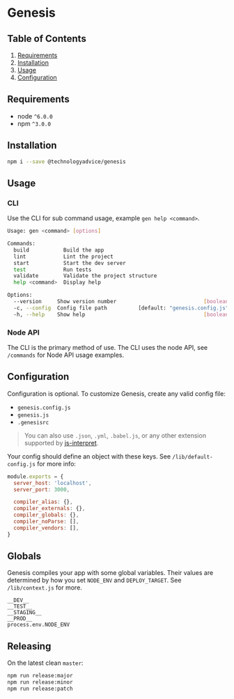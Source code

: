 # Genesis

## Table of Contents
1. [Requirements](#requirements)
1. [Installation](#installation)
1. [Usage](#usage)
1. [Configuration](#configuration)

## Requirements

* node `^6.0.0`
* npm `^3.0.0`

## Installation

```bash
npm i --save @technologyadvice/genesis
```

## Usage

### CLI

Use the CLI for sub command usage, example `gen help <command>`.

```bash
Usage: gen <command> [options]

Commands:
  build           Build the app
  lint            Lint the project
  start           Start the dev server
  test            Run tests
  validate        Validate the project structure
  help <command>  Display help

Options:
  --version     Show version number                            [boolean]
  -c, --config  Config file path          [default: "genesis.config.js"]
  -h, --help    Show help                                      [boolean]
```

### Node API

The CLI is the primary method of use.  The CLI uses the node API, see `/commands` for Node API usage examples.

## Configuration

Configuration is optional.  To customize Genesis, create any valid config file:

- `genesis.config.js`
- `genesis.js`
- `.genesisrc` 

>You can also use `.json`, `.yml`, `.babel.js`, or any other extension supported by [js-interpret](https://github.com/js-cli/js-interpret).

Your config should define an object with these keys.  See `/lib/default-config.js` for more info:

```js
module.exports = {
  server_host: 'localhost',
  server_port: 3000,

  compiler_alias: {},
  compiler_externals: {},
  compiler_globals: {},
  compiler_noParse: [],
  compiler_vendors: [],
}
```

## Globals

Genesis compiles your app with some global variables.  Their values are determined by how you set  `NODE_ENV` and `DEPLOY_TARGET`. See `/lib/context.js` for more.

```
__DEV__
__TEST__
__STAGING__
__PROD__
process.env.NODE_ENV
```

## Releasing

On the latest clean `master`:

```sh
npm run release:major
npm run release:minor
npm run release:patch
```

